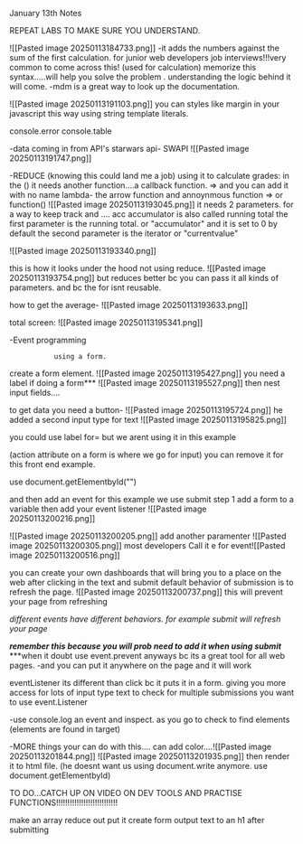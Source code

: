 January 13th Notes

REPEAT LABS TO MAKE SURE YOU UNDERSTAND.

![[Pasted image 20250113184733.png]]
-it adds the numbers against the sum of the first calculation. for junior web developers job interviews!!!very common to come across this!
(used for calculation)
memorize this syntax.....will help you solve the problem . understanding the logic behind it will come.
-mdm is a great way to look up the documentation. 

![[Pasted image 20250113191103.png]]
you can styles like margin in your javascript this way using string template literals. 

console.error
console.table


-data coming in from API's
starwars api-
SWAPI
![[Pasted image 20250113191747.png]]

-REDUCE
(knowing this could land me a job)
using it to calculate grades:
in the ()
it needs another function....a callback function. =>
and you can add it with no name
lambda- the arrow function and annoynmous function
=>
or function()
![[Pasted image 20250113193045.png]]
it needs 2 parameters. for a way to keep track and ....
acc accumulator is also called running total
the first parameter is the running total. or "accumulator"
and it is set to 0 by default
the second parameter is the iterator or "currentvalue"

![[Pasted image 20250113193340.png]]

this is how it looks under the hood not using reduce. 
![[Pasted image 20250113193754.png]]
but reduces better bc you can pass it all kinds of parameters. and bc the for isnt reusable. 

how to get the average-
![[Pasted image 20250113193633.png]]

total screen:
![[Pasted image 20250113195341.png]]




-Event programming

               using a form.
create a form element. 
![[Pasted image 20250113195427.png]]
you need a label if doing a form***
![[Pasted image 20250113195527.png]]
then nest input fields....

to get data you need a button-
![[Pasted image 20250113195724.png]]
 he added a second input type for text
 ![[Pasted image 20250113195825.png]]
 
you could use label for=
but we arent using it in this example

(action attribute on a form is where we go for input) you can remove it for this front end example.

use document.getElementbyId("")

and then add an event
for this example we use submit
step 1 add a form to a variable then add your event listener
![[Pasted image 20250113200216.png]]

![[Pasted image 20250113200205.png]]
add another paramenter
![[Pasted image 20250113200305.png]]
most developers Call it e for event![[Pasted image 20250113200516.png]]


you can create your own dashboards that will bring you to a place on the web after clicking in the text and submit
default behavior of submission is to refresh the page.
![[Pasted image 20250113200737.png]]
this will prevent your page from refreshing

*different events have different behaviors. for example submit will refresh your page*

***remember this because you will prob need to add it when using submit*** ***when it doubt use event.prevent anyways bc its a great tool for all web pages. 
-and you can put it anywhere on the page and it will work

eventListener its different than click bc it puts it in a form. giving you more access for lots of input type text to check for multiple submissions you want to use event.Listener

-use console.log an event  and inspect. as you go to check to find elements (elements are found in target)

-MORE things your can do with this....
can add color....![[Pasted image 20250113201844.png]]
![[Pasted image 20250113201935.png]]
then render it to html file. (he doesnt want us using document.write anymore. 
use document.getElementbyId)




TO DO...CATCH UP ON VIDEO ON DEV TOOLS AND PRACTISE FUNCTIONS!!!!!!!!!!!!!!!!!!!!!!!!!!!

make an array
reduce 
out put it
create form
output text to an h1
after submitting

